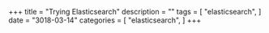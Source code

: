 +++
title = "Trying Elasticsearch"
description = ""
tags = [
    "elasticsearch",
]
date = "3018-03-14"
categories = [
    "elasticsearch",
]
+++
